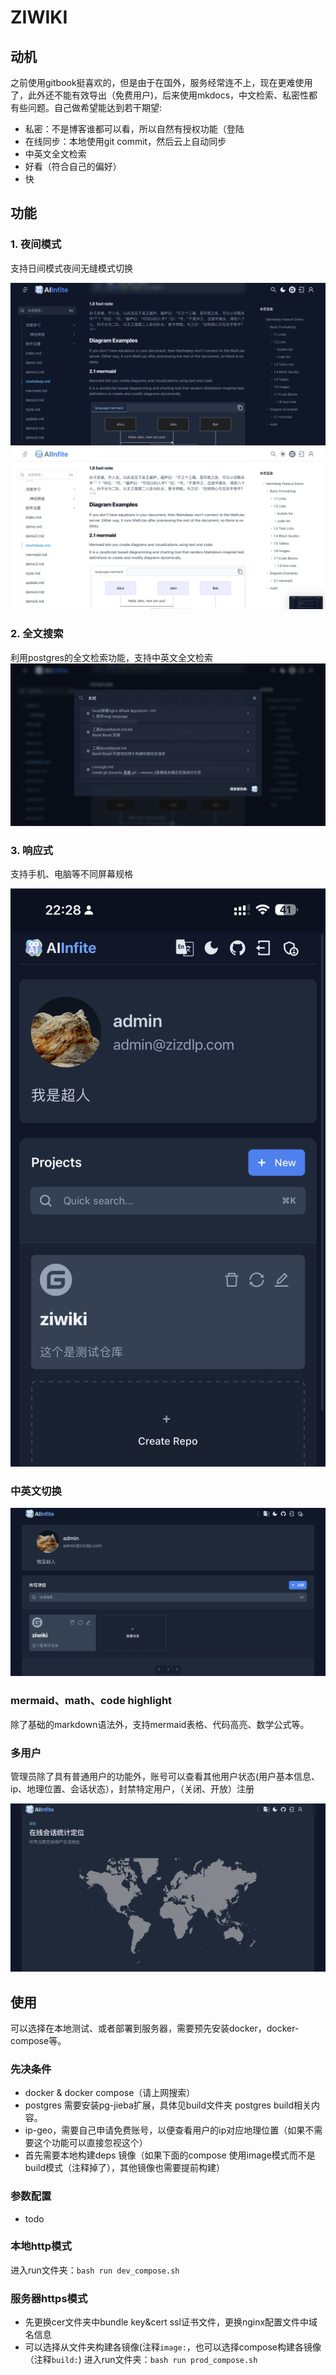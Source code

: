 # ZIWIKI

## 动机

之前使用gitbook挺喜欢的，但是由于在国外，服务经常连不上，现在更难使用了，此外还不能有效导出（免费用户)，后来使用mkdocs，中文检索、私密性都有些问题。自己做希望能达到若干期望:

- 私密：不是博客谁都可以看，所以自然有授权功能（登陆
- 在线同步：本地使用git commit，然后云上自动同步
- 中英文全文检索
- 好看（符合自己的偏好）
- 快

## 功能

### 1. 夜间模式

  支持日间模式夜间无缝模式切换

  !["dark mode"](assets/dark.png)
  !["light mode"](assets/light.png)

### 2. 全文搜索

  利用postgres的全文检索功能，支持中英文全文检索
  !["dark mode"](assets/search.png)

### 3. 响应式

支持手机、电脑等不同屏幕规格

!["iphone"](assets/iphone.jpg)

### 中英文切换

!["zh"](assets/zh.png)

### mermaid、math、code highlight

除了基础的markdown语法外，支持mermaid表格、代码高亮、数学公式等。

### 多用户

管理员除了具有普通用户的功能外，账号可以查看其他用户状态(用户基本信息、ip、地理位置、会话状态），封禁特定用户，（关闭、开放）注册

!["geo"](assets/geo.png)

## 使用

可以选择在本地测试、或者部署到服务器，需要预先安装docker，docker-compose等。

### 先决条件

- docker & docker compose（请上网搜索）
- postgres 需要安装pg-jieba扩展，具体见build文件夹 postgres build相关内容。
- ip-geo，需要自己申请免费账号，以便查看用户的ip对应地理位置（如果不需要这个功能可以直接忽视这个）
- 首先需要本地构建deps 镜像（如果下面的compose 使用image模式而不是build模式（注释掉了），其他镜像也需要提前构建）

### 参数配置

- todo

### 本地http模式

进入run文件夹：`bash run dev_compose.sh`

### 服务器https模式

- 先更换cer文件夹中bundle key&cert ssl证书文件，更换nginx配置文件中域名信息
- 可以选择从文件夹构建各镜像(注释`image:`，也可以选择compose构建各镜像（注释`build:`)
进入run文件夹：`bash run prod_compose.sh`
